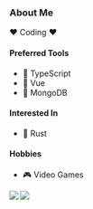 ### About Me

❤️ Coding ❤️

#### Preferred Tools
- 💙 TypeScript
- 💚 Vue
- 💚 MongoDB

#### Interested In
- 🤎 Rust

#### Hobbies
- 🎮 Video Games

<a href="https://github.com/anuraghazra/github-readme-stats">
  <img align="left" src="https://github-readme-stats.vercel.app/api?username=benshelton&theme=tokyonight&show_icons=true&count_private=true" />
</a>

<a href="https://github.com/anuraghazra/github-readme-stats">
  <img align="left" src="https://github-readme-stats.vercel.app/api/top-langs/?username=benshelton&theme=tokyonight&layout=compact&langs_count=8&count_private=true" />
</a>
